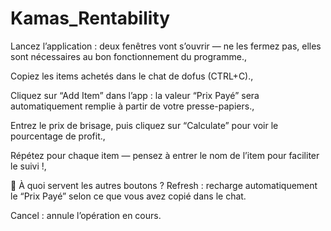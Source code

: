 # Kamas_Rentability

Lancez l’application : deux fenêtres vont s’ouvrir — ne les fermez pas, elles sont nécessaires au bon fonctionnement du programme.,

Copiez les items achetés dans le chat de dofus (CTRL+C).,

Cliquez sur “Add Item” dans l’app : la valeur “Prix Payé” sera automatiquement remplie à partir de votre presse-papiers.,

Entrez le prix de brisage, puis cliquez sur “Calculate” pour voir le pourcentage de profit.,

Répétez pour chaque item — pensez à entrer le nom de l’item pour faciliter le suivi !,

🔘 À quoi servent les autres boutons ?
Refresh : recharge automatiquement le “Prix Payé” selon ce que vous avez copié dans le chat.

Cancel : annule l’opération en cours.
